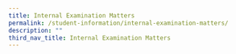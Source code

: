 ```yaml
---
title: Internal Examination Matters
permalink: /student-information/internal-examination-matters/
description: ""
third_nav_title: Internal Examination Matters
---
```

